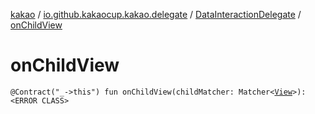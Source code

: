 [kakao](../../index.md) / [io.github.kakaocup.kakao.delegate](../index.md) / [DataInteractionDelegate](index.md) / [onChildView](./on-child-view.md)

# onChildView

`@Contract("_->this") fun onChildView(childMatcher: Matcher<`[`View`](https://developer.android.com/reference/android/view/View.html)`>): <ERROR CLASS>`